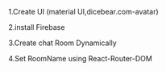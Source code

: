 1.Create UI (material UI,dicebear.com-avatar)

2.install Firebase

3.Create chat Room Dynamically

4.Set RoomName using React-Router-DOM





